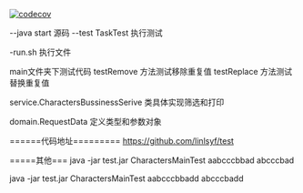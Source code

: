 

[![codecov](https://codecov.io/gh/linlsyf/test/graph/badge.svg?token=TGB3H8KEN5)](https://codecov.io/gh/linlsyf/test)


--java
      start  源码
--test
      TaskTest 执行测试

-run.sh 执行文件


main文件夹下测试代码
  testRemove 方法测试移除重复值
  testReplace   方法测试替换重复值

  service.CharactersBussinessSerive 类具体实现筛选和打印

  domain.RequestData 定义类型和参数对象

  ======代码地址=========
  https://github.com/linlsyf/test

  =====其他===
  java -jar test.jar CharactersMainTest  aabcccbbad  abcccbad


java -jar test.jar CharactersMainTest  aabcccbbadd  abcccbadd
